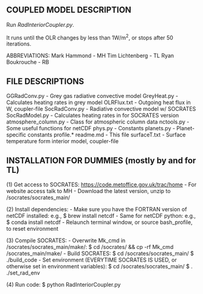 ## COUPLED MODEL DESCRIPTION

Run *RadInteriorCoupler.py*.

It runs until the OLR changes by less than 1W/m<sup>2</sup>, or stops after 50 iterations.

ABBREVIATIONS:
Mark Hammond    - MH
Tim Lichtenberg - TL
Ryan Boukrouche - RB

## FILE DESCRIPTIONS

GGRadConv.py - Grey gas radiative convective model
GreyHeat.py - Calculates heating rates in grey model
OLRFlux.txt - Outgoing heat flux in W, coupler-file
SocRadConv.py - Radiative convective model w/ SOCRATES
SocRadModel.py - Calculates heating rates in for SOCRATES version
atmosphere_column.py - Class for atmospheric column data
nctools.py - Some useful functions for netCDF
phys.py - Constants
planets.py - Planet-specific constants
profile.*
readme.md - This file
surfaceT.txt - Surface temperature form interior model, coupler-file

## INSTALLATION FOR DUMMIES (mostly by and for TL)

(1) Get access to SOCRATES: https://code.metoffice.gov.uk/trac/home
    - For website access talk to MH
    - Download the latest version, unzip to /socrates/socrates_main/

(2) Install dependencies:
    - Make sure you have the FORTRAN version of netCDF installed:
        e.g., $ brew install netcdf
    - Same for netCDF python:
        e.g., $ conda install netcdf
    - Relaunch terminal window, or source bash_profile, to reset environment

(3) Compile SOCRATES:
    - Overwrite Mk_cmd in /socrates/socrates_main/make/:
        $ cd /socrates/ && cp -rf Mk_cmd /socrates_main/make/
    - Build SOCRATES:
        $ cd /socrates/socrates_main/
        $ ./build_code
    - Set environment (EVERYTIME SOCRATES IS USED, or otherwise set in environment variables):
        $ cd /socrates/socrates_main/
        $ . ./set_rad_env

(4) Run code:
    $ python RadInteriorCoupler.py


